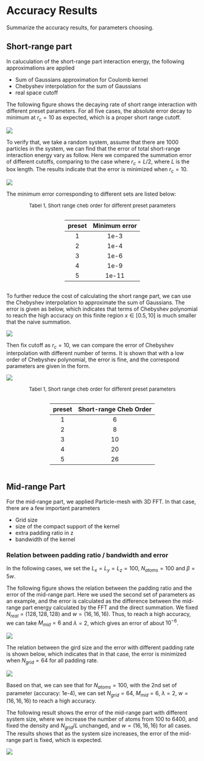 <style>
.center 
{
  width: auto;
  display: table;
  margin-left: auto;
  margin-right: auto;
}
</style>

# Accuracy Results

Summarize the accuracy results, for parameters choosing.

## Short-range part

In caluculation of the short-range part interaction energy, the following approximations are applied
* Sum of Gaussians approximation for Coulomb kernel
* Chebyshev interpolation for the sum of Gaussians
* real space cutoff

The following figure shows the decaying rate of short range interaction with different preset parameters.
For all five cases, the absolute error decay to minimum at $r_c = 10$ as expected, which is a proper short range cutoff.

![](figs/accuracy_short_naive.png)

To verify that, we take a random system, assume that there are $1000$ particles in the system, we can find that the error of total short-range interaction energy vary as follow.
Here we compared the summation error of different cutoffs, comparing to the case where $r_c = L / 2$, where $L$ is the box length.
The results indicate that the error is minimized when $r_c = 10$.

![](figs/accuracy_short_naive_absolute.png)

The minimum error corresponding to different sets are listed below:

<p align="center"><font size=2.>Tabel 1, Short range cheb order for different preset parameters</font></p>

<div class="center">

|  preset   | Minimum error |
|  :----:  | :----:  |
| 1  | 1e-3 |
| 2  | 1e-4 |
| 3  | 1e-6 |
| 4  | 1e-9 |
| 5  | 1e-11 |

</div>

To further reduce the cost of calculating the short range part, we can use the Chebyshev interpolation to approximate the sum of Gaussians.
The error is given as below, which indicates that terms of Chebyshev polynomial to reach the high accuracy on this finite region $x \in [0.5, 10]$ is much smaller that the naive summation.

![](figs/accuracy_short_cheb.png)

Then fix cutoff as $r_c = 10$, we can compare the error of Chebyshev interpolation with different number of terms.
It is shown that with a low order of Chebyshev polynomial, the error is fine, and the correspond parameters are given in the form.

![](figs/accuracy_short_cheb_total.png)


<p align="center"><font size=2.>Tabel 1, Short range cheb order for different preset parameters</font></p>

<div class="center">

|  preset   | Short-range Cheb Order  |
|  :----:  | :----:  |
| 1  | 6 |
| 2  | 8 |
| 3  | 10 |
| 4  | 20 |
| 5  | 26 |

</div>

## Mid-range Part

For the mid-range part, we applied Particle-mesh with 3D FFT.
In that case, there are a few important parameters
* Grid size
* size of the compact support of the kernel
* extra padding ratio in z
* bandwidth of the kernel

### Relation between padding ratio / bandwidth and error

In the following cases, we set the $L_x = L_y = L_z = 100$, $N_{atoms} = 100$ and $\beta = 5w$.

The following figure shows the relation between the padding ratio and the error of the mid-range part.
Here we used the second set of parameters as an example, and the error is calculated as the difference between the mid-range part energy calculated by the FFT and the direct summation.
We fixed $N_{real} = (128, 128, 128)$ and $w = (16, 16, 16)$.
Thus, to reach a high accuracy, we can take $M_{mid} = 6$ and $\lambda = 2$, which gives an error of about $10^{-6}$.

![](figs/accuracy_mid_Mmid_w16.png)

The relation between the gird size and the error with different padding rate is shown below, which indicates that in that case, the error is minimized when $N_{grid} = 64$ for all padding rate.

![](figs/accuracy_mid_Ngrid.png)

Based on that, we can see that for $N_{atoms} = 100$, with the 2nd set of parameter (accuracy: 1e-4), we can set $N_{grid} = 64$, $M_{mid} = 6$, $\lambda = 2$, $w = (16, 16, 16)$ to reach a high accuracy.


The following result shows the error of the mid-range part with different system size, where we increase the number of atoms from $100$ to $6400$, and fixed the density and $N_{grid} / L$ unchanged, and $w = (16, 16, 16)$ for all cases.
The results shows that as the system size increases, the error of the mid-range part is fixed, which is expected.

![](figs/accuracy_mid_Natoms.png)